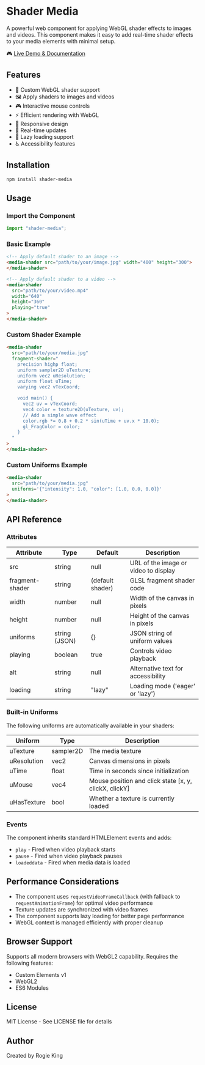 # Shader Media

A powerful web component for applying WebGL shader effects to images and videos. This component makes it easy to add real-time shader effects to your media elements with minimal setup.

🎮 [Live Demo & Documentation](https://rogie.github.io/shader-media/)

## Features

- 🎨 Custom WebGL shader support
- 🖼️ Apply shaders to images and videos
- 🎮 Interactive mouse controls
- ⚡ Efficient rendering with WebGL
- 📱 Responsive design
- 🔄 Real-time updates
- 🎯 Lazy loading support
- ♿ Accessibility features

## Installation

```bash
npm install shader-media
```

## Usage

### Import the Component

```javascript
import "shader-media";
```

### Basic Example

```html
<!-- Apply default shader to an image -->
<media-shader src="path/to/your/image.jpg" width="400" height="300">
</media-shader>

<!-- Apply default shader to a video -->
<media-shader
  src="path/to/your/video.mp4"
  width="640"
  height="360"
  playing="true"
>
</media-shader>
```

### Custom Shader Example

```html
<media-shader
  src="path/to/your/media.jpg"
  fragment-shader="
    precision highp float;
    uniform sampler2D uTexture;
    uniform vec2 uResolution;
    uniform float uTime;
    varying vec2 vTexCoord;

    void main() {
      vec2 uv = vTexCoord;
      vec4 color = texture2D(uTexture, uv);
      // Add a simple wave effect
      color.rgb *= 0.8 + 0.2 * sin(uTime + uv.x * 10.0);
      gl_FragColor = color;
    }
  "
>
</media-shader>
```

### Custom Uniforms Example

```html
<media-shader
  src="path/to/your/media.jpg"
  uniforms='{"intensity": 1.0, "color": [1.0, 0.0, 0.0]}'
>
</media-shader>
```

## API Reference

### Attributes

| Attribute       | Type          | Default          | Description                          |
| --------------- | ------------- | ---------------- | ------------------------------------ |
| src             | string        | null             | URL of the image or video to display |
| fragment-shader | string        | (default shader) | GLSL fragment shader code            |
| width           | number        | null             | Width of the canvas in pixels        |
| height          | number        | null             | Height of the canvas in pixels       |
| uniforms        | string (JSON) | {}               | JSON string of uniform values        |
| playing         | boolean       | true             | Controls video playback              |
| alt             | string        | null             | Alternative text for accessibility   |
| loading         | string        | "lazy"           | Loading mode ('eager' or 'lazy')     |

### Built-in Uniforms

The following uniforms are automatically available in your shaders:

| Uniform     | Type      | Description                                           |
| ----------- | --------- | ----------------------------------------------------- |
| uTexture    | sampler2D | The media texture                                     |
| uResolution | vec2      | Canvas dimensions in pixels                           |
| uTime       | float     | Time in seconds since initialization                  |
| uMouse      | vec4      | Mouse position and click state [x, y, clickX, clickY] |
| uHasTexture | bool      | Whether a texture is currently loaded                 |

### Events

The component inherits standard HTMLElement events and adds:

- `play` - Fired when video playback starts
- `pause` - Fired when video playback pauses
- `loadeddata` - Fired when media data is loaded

## Performance Considerations

- The component uses `requestVideoFrameCallback` (with fallback to `requestAnimationFrame`) for optimal video performance
- Texture updates are synchronized with video frames
- The component supports lazy loading for better page performance
- WebGL context is managed efficiently with proper cleanup

## Browser Support

Supports all modern browsers with WebGL2 capability. Requires the following features:

- Custom Elements v1
- WebGL2
- ES6 Modules

## License

MIT License - See LICENSE file for details

## Author

Created by Rogie King
